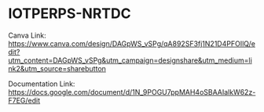 # IOTPERPS-NRTDC

Canva Link: https://www.canva.com/design/DAGpWS_vSPg/qA892SF3fj1N21D4PFOIlQ/edit?utm_content=DAGpWS_vSPg&utm_campaign=designshare&utm_medium=link2&utm_source=sharebutton


Documentation Link: https://docs.google.com/document/d/1N_9POGU7ppMAH4oSBAAIalkW62z-F7EG/edit
